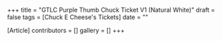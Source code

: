 +++
title = "GTLC Purple Thumb Chuck Ticket V1 (Natural White)"
draft = false
tags = [Chuck E Cheese's Tickets]
date = ""

[Article]
contributors = []
gallery = []
+++